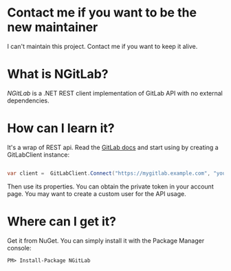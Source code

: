 Contact me if you want to be the new maintainer
=============
I can't maintain this project. Contact me if you want to keep it alive.

What is NGitLab?
=============

*NGitLab* is a .NET REST client implementation of GitLab API with no external dependencies.

How can I learn it?
=============

It's a wrap of REST api. Read the [GitLab docs](https://github.com/gitlabhq/gitlabhq/tree/master/doc/api) and start using by creating a GitLabClient instance:

```csharp

var client =  GitLabClient.Connect("https://mygitlab.example.com", "your_private_token");
```

Then use its properties. You can obtain the private token in your account page. You may want to create a custom user for the API usage.

Where can I get it?
=============

Get it from NuGet. You can simply install it with the Package Manager console:
    
    PM> Install-Package NGitLab
